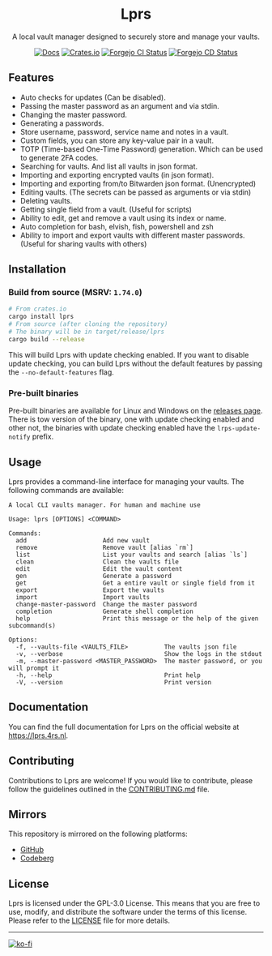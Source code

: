 
<div align="center">

# Lprs
A local vault manager designed to securely store and manage your vaults.

[![Docs](https://img.shields.io/badge/docs-lprs.4rs.nl-purple)](https://lprs.4rs.nl)
[![Crates.io](https://img.shields.io/crates/v/lprs?color=orange)](https://crates.io/crates/lprs)
[![Forgejo CI Status](https://git.4rs.nl/awiteb/lprs/badges/workflows/ci.yml/badge.svg)](https://git.4rs.nl/awiteb/lprs)
[![Forgejo CD Status](https://git.4rs.nl/awiteb/lprs/badges/workflows/cd.yml/badge.svg)](https://git.4rs.nl/awiteb/lprs)

</div>

## Features
- Auto checks for updates (Can be disabled).
- Passing the master password as an argument and via stdin.
- Changing the master password.
- Generating a passwords.
- Store username, password, service name and notes in a vault.
- Custom fields, you can store any key-value pair in a vault.
- TOTP (Time-based One-Time Password) generation. Which can be used to generate
  2FA codes.
- Searching for vaults. And list all vaults in json format.
- Importing and exporting encrypted vaults (in json format).
- Importing and exporting from/to Bitwarden json format. (Unencrypted)
- Editing vaults. (The secrets can be passed as arguments or via stdin)
- Deleting vaults.
- Getting single field from a vault. (Useful for scripts)
- Ability to edit, get and remove a vault using its index or name.
- Auto completion for bash, elvish, fish, powershell and zsh
- Ability to import and export vaults with different master passwords. (Useful
  for sharing vaults with others)

## Installation

### Build from source (MSRV: `1.74.0`)
```bash
# From crates.io
cargo install lprs 
# From source (after cloning the repository)
# The binary will be in target/release/lprs
cargo build --release
```

This will build Lprs with update checking enabled. If you want to disable update checking, you can build Lprs without the default features by passing the `--no-default-features` flag.

### Pre-built binaries
Pre-built binaries are available for Linux and Windows on the [releases
page](https://git.4rs.nl/awiteb/lprs/releases/latest). There is tow version of
the binary, one with update checking enabled and other not, the binaries with
update checking enabled have the `lrps-update-notify` prefix.

## Usage

Lprs provides a command-line interface for managing your vaults. The following commands are available:

```
A local CLI vaults manager. For human and machine use

Usage: lprs [OPTIONS] <COMMAND>

Commands:
  add                     Add new vault
  remove                  Remove vault [alias `rm`]
  list                    List your vaults and search [alias `ls`]
  clean                   Clean the vaults file
  edit                    Edit the vault content
  gen                     Generate a password
  get                     Get a entire vault or single field from it
  export                  Export the vaults
  import                  Import vaults
  change-master-password  Change the master password
  completion              Generate shell completion
  help                    Print this message or the help of the given subcommand(s)

Options:
  -f, --vaults-file <VAULTS_FILE>          The vaults json file
  -v, --verbose                            Show the logs in the stdout
  -m, --master-password <MASTER_PASSWORD>  The master password, or you will prompt it
  -h, --help                               Print help
  -V, --version                            Print version
```

## Documentation
You can find the full documentation for Lprs on the official website at https://lprs.4rs.nl.

## Contributing

Contributions to Lprs are welcome! If you would like to contribute, please follow the guidelines outlined in the [CONTRIBUTING.md](CONTRIBUTING.md) file.

## Mirrors
This repository is mirrored on the following platforms:
- [GitHub](https://github.com/TheAwiteb/lprs)
- [Codeberg](https://codeberg.org/awiteb/lprs)

## License

Lprs is licensed under the GPL-3.0 License. This means that you are free to use, modify, and distribute the software under the terms of this license. Please refer to the [LICENSE](LICENSE) file for more details.

---

[![ko-fi](https://ko-fi.com/img/githubbutton_sm.svg)](https://ko-fi.com/awiteb)
